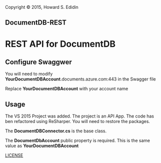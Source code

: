Copyright © 2015, Howard S. Edidin

## DocumentDB-REST
# REST API for DocumentDB #

## Configure Swaggwer ##

You will need to modify **YourDocumentDBAccount**.documents.azure.com:443 in the Swagger file

Replace **YourDocumentDBAccount** with your account name

## Usage ##

The VS 2015 Project was added. The project is an API App.  The code has ben refactored using ReSharper.
You will need to restore the packages. 

The **DocumentDBConnector.cs** is the base class. 

The **DocumentDbAccount** public property is required. This is the same value as **YourDocumentDBAccount**



[LICENSE](./LICENSE)
